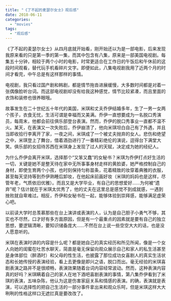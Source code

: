 ```yaml
---
title: "《了不起的麦瑟尔女士》观后感"
date: 2018-06-11
categories: 
  - "movies"
tags: 
  - "观后感"
---
```


《了不起的麦瑟尔女士》从四月底就开始看，刚开始还以为是一部电影，后来发现我原来看的只是第一季的第一集，而其中包含有八集，原来是一部美国电视剧。每集五十分钟，相较于两个小时的电影，时常更适合在工作日的午饭后和午休前的这段时间观看，替代玩手机看碎片文字。即便如此，八集电视剧我用了近两个月的时间才看完，中午总是有这样那样的事情。

电视剧，我只看过国产剧和韩剧，都是情节拖沓进展缓慢，大多数时间都是对着一张偶像脸听台词。而这部电视剧却没有给我这种感觉，情节比较紧凑，而且里面的衣饰和装修也很养眼哦。

故事发生在二十世纪五十年代的美国，米琪和丈夫乔伊结婚多年，生了一男一女两个孩子，衣食无忧，生活可谓是幸福而又美满。乔伊一直想要成为一名脱口秀演员，每周末，他都会前往俱乐部登台表演。然而，乔伊的脱口秀事业一直都不温不火。某天，在表演又一次失败后，乔伊崩溃了，他向米琪坦白自己有了外遇，并且当即收拾行李离开了家，一夜之间，米琪成了一个被丈夫抛弃的女人。悲伤和绝望之中，米琪登上了舞台，借着酒劲进行了一番精彩绝伦的演说，逗得台下满堂大笑。俱乐部的女招待苏西在米琪身上发现了过人的天赋，决定成为她的经纪人。

为什么乔伊会离开米琪，选择那个“又笨又蠢”的女秘书？米琪为乔伊打点好生活的一切，关键是她不是整天待在家中无所事事身材走样的黄脸婆，她严格控制自己的身材，即使生育两个小孩，也时刻保持匀称苗条，花着精致的妆穿着典雅的衣服，甚至每天坚持等到乔伊熟睡后卸妆，在他起床前画好妆（米琪的妈妈也是这样，尽管年老，气质依旧优雅）。而且又是大学毕业，有自己的思想爱好……为何被“遗弃”呢？估计就在于米琪太优秀了，他的丈夫在这里总是感觉不到成就感，一遇到挫败就自卑难过。相反，乔伊和女秘书在一起，能够体验到崇拜感，能够满足虚荣心吧。

以前读大学时总羡慕那些在台上演讲或表演的人，认为是自己胆子小勇气不够，其实也不尽然，口才好有多方面原因，但是有一个最重点的因素就是要有自己的独立思想，要逻辑清晰，要知识储备庞大……不然在台上说一些空空大大的话，也是没人愿意听的。

米琪在表演时讲的内容是什么呢？都是她自己的真实经历和所见所闻，像是一个女人向她的闺蜜在吐苦水聊天，简直是毫无保留向观众展示自己和家人的私生活甚至是身体部位（醉酒时）和父母的性生活，也披露了那位成功女喜剧人的真实生活状态和长她传授的表演经验，看上去更像是即兴之语，脱口而出。毫无经验的米琪喜剧表演之路并不是很顺畅，表演效果随着台词内容经常波动。然而，这种表演内容真的好吗？米琪瞒着自己的家人在地下酒吧喜剧表演的事情，第八集乔伊看到了米琪的表演，五味杂陈，他认为这是伤害家庭关系和情感的表演。的确，表演就是表演，可以选择性的把自己生活的一部分事件拿出来和观众乐呵，但是米琪这样大大咧咧的性格这样口无遮拦真是要改改了。
